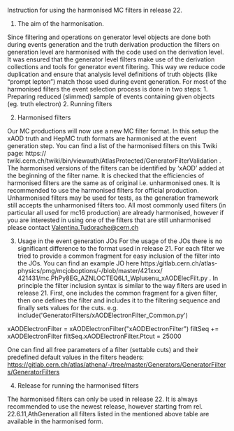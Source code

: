 Instruction for using the harmonised MC filters in release 22.

1. The aim of the harmonisation.

Since filtering and operations on generator level objects are done both during events generation and the truth derivation production the filters on generation level are harmonised with the code used on the derivation level. It was ensured that the generator level filters make use of the derivation collections and tools for generator event filtering. This way we reduce code duplication and ensure that analysis level definitions of truth objects (like “prompt lepton”) match those used during event generation.
For most of the harmonised filters the event selection process is done in two steps:
    1. Preparing reduced (slimmed) sample of events containing given objects (eg. truth electron)
    2. Running filters


2. Harmonised filters

Our MC productions will now use a new MC filter format. In this setup the xAOD truth and HepMC truth formats are harmonised at the event generation step.
You can find a list of the harmonised filters on this Twiki page: https:// twiki.cern.ch/twiki/bin/viewauth/AtlasProtected/GeneratorFilterValidation . The harmonised versions of the filters can be identified by ‘xAOD’ added at the beginning of the filter name. It is checked that the efficiencies of harmonised filters are the same as of original i.e. unharmonised ones. It is recommended to use the harmonised filters for official production. Unharmonised filters may be used for tests, as the generation framework still accepts the unharmonised filters too. All most commonly used filters (in particular all used for mc16 production) are already harmonised, however if you are interested in using one of the filters that are still unharmonised please contact Valentina.Tudorache@cern.ch


3. Usage in the event generation JOs
For the usage of the JOs there is no significant difference to the format used in release 21. For each filter we tried to provide a common fragment for easy inclusion of the filter into the JOs. You can find an example JO here 
https:/gitlab.cern.ch/atlas-physics/pmg/mcjoboptions/-/blob/master/421xxx/ 421431/mc.PhPy8EG_AZNLOCTEQ6L1_Wplusenu_xAODElecFilt.py .
In principle the filter inclusion syntax is similar to the way filters are used in release 21. First, one includes the common fragment for a given filter, then one defines the filter and includes it to the filtering sequence and finally sets values for the cuts.
e.g. 
include('GeneratorFilters/xAODElectronFilter_Common.py')

xAODElectronFilter = xAODElectronFilter("xAODElectronFilter") 
filtSeq += xAODElectronFilter
filtSeq.xAODElectronFilter.Ptcut = 25000

One can find all free parameters of a filter (settable cuts) and their predefined default values in the filters headers: https://gitlab.cern.ch/atlas/athena/-/tree/master/Generators/GeneratorFilters/GeneratorFilters


4. Release for running the harmonised filters

The harmonised filters can only be used in release 22. It is always recommended to use the newest release, however starting from rel. 22.6.11,AthGeneration all filters listed in the mentioned above table are available in the harmonised form.
